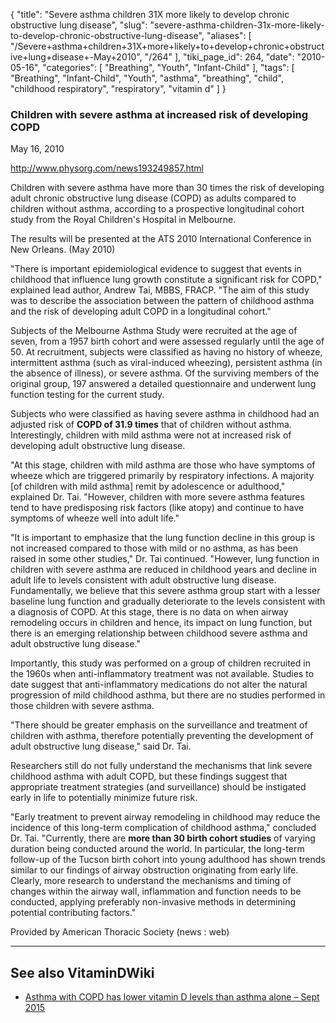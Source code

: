 {
    "title": "Severe asthma children 31X more likely to develop chronic obstructive lung disease",
    "slug": "severe-asthma-children-31x-more-likely-to-develop-chronic-obstructive-lung-disease",
    "aliases": [
        "/Severe+asthma+children+31X+more+likely+to+develop+chronic+obstructive+lung+disease+-May+2010",
        "/264"
    ],
    "tiki_page_id": 264,
    "date": "2010-05-16",
    "categories": [
        "Breathing",
        "Youth",
        "Infant-Child"
    ],
    "tags": [
        "Breathing",
        "Infant-Child",
        "Youth",
        "asthma",
        "breathing",
        "child",
        "childhood respiratory",
        "respiratory",
        "vitamin d"
    ]
}


### Children with severe asthma at increased risk of developing COPD

May 16, 2010

http://www.physorg.com/news193249857.html 

Children with severe asthma have more than 30 times the risk of developing adult chronic obstructive lung disease (COPD) as adults compared to children without asthma, according to a prospective longitudinal cohort study from the Royal Children's Hospital in Melbourne.

The results will be presented at the ATS 2010 International Conference in New Orleans. (May 2010)

"There is important epidemiological evidence to suggest that events in childhood that influence lung growth constitute a significant risk for COPD," explained lead author, Andrew Tai, MBBS, FRACP. "The aim of this study was to describe the association between the pattern of childhood asthma and the risk of developing adult COPD in a longitudinal cohort."

Subjects of the Melbourne Asthma Study were recruited at the age of seven, from a 1957 birth cohort and were assessed regularly until the age of 50. At recruitment, subjects were classified as having no history of wheeze, intermittent asthma (such as viral-induced wheezing), persistent asthma (in the absence of illness), or severe asthma. Of the surviving members of the original group, 197 answered a detailed questionnaire and underwent lung function testing for the current study.

Subjects who were classified as having severe asthma in childhood had an adjusted risk of  **COPD of 31.9 times**  that of children without asthma. Interestingly, children with mild asthma were not at increased risk of developing adult obstructive lung disease.

"At this stage, children with mild asthma are those who have symptoms of wheeze which are triggered primarily by respiratory infections. A majority <span>[of children with mild asthma]</span> remit by adolescence or adulthood," explained Dr. Tai. "However, children with more severe asthma features tend to have predisposing risk factors (like atopy) and continue to have symptoms of wheeze well into adult life."

"It is important to emphasize that the lung function decline in this group is not increased compared to those with mild or no asthma, as has been raised in some other studies," Dr. Tai continued. "However, lung function in children with severe asthma are reduced in childhood years and decline in adult life to levels consistent with adult obstructive lung disease. Fundamentally, we believe that this severe asthma group start with a lesser baseline lung function and gradually deteriorate to the levels consistent with a diagnosis of COPD. At this stage, there is no data on when airway remodeling occurs in children and hence, its impact on lung function, but there is an emerging relationship between childhood severe asthma and adult obstructive lung disease."

Importantly, this study was performed on a group of children recruited in the 1960s when anti-inflammatory treatment was not available. Studies to date suggest that anti-inflammatory medications do not alter the natural progression of mild childhood asthma, but there are no studies performed in those children with severe asthma.

"There should be greater emphasis on the surveillance and treatment of children with asthma, therefore potentially preventing the development of adult obstructive lung disease," said Dr. Tai.

Researchers still do not fully understand the mechanisms that link severe childhood asthma with adult COPD, but these findings suggest that appropriate treatment strategies (and surveillance) should be instigated early in life to potentially minimize future risk.

"Early treatment to prevent airway remodeling in childhood may reduce the incidence of this long-term complication of childhood asthma," concluded Dr. Tai. "Currently, there are  **more than 30 birth cohort studies**  of varying duration being conducted around the world. In particular, the long-term follow-up of the Tucson birth cohort into young adulthood has shown trends similar to our findings of airway obstruction originating from early life. Clearly, more research to understand the mechanisms and timing of changes within the airway wall, inflammation and function needs to be conducted, applying preferably non-invasive methods in determining potential contributing factors."

Provided by American Thoracic Society (news : web)

---

## See also VitaminDWiki

* [Asthma with COPD has lower vitamin D levels than asthma alone – Sept 2015](/posts/asthma-with-copd-has-lower-vitamin-d-levels-than-asthma-alone)
